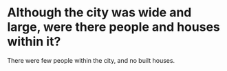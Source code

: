 # Although the city was wide and large, were there people and houses within it?

There were few people within the city, and no built houses.
